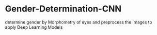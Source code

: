 # Gender-Determination-CNN
determine gender by Morphometry of eyes and preprocess the images to apply Deep Learning Models 

